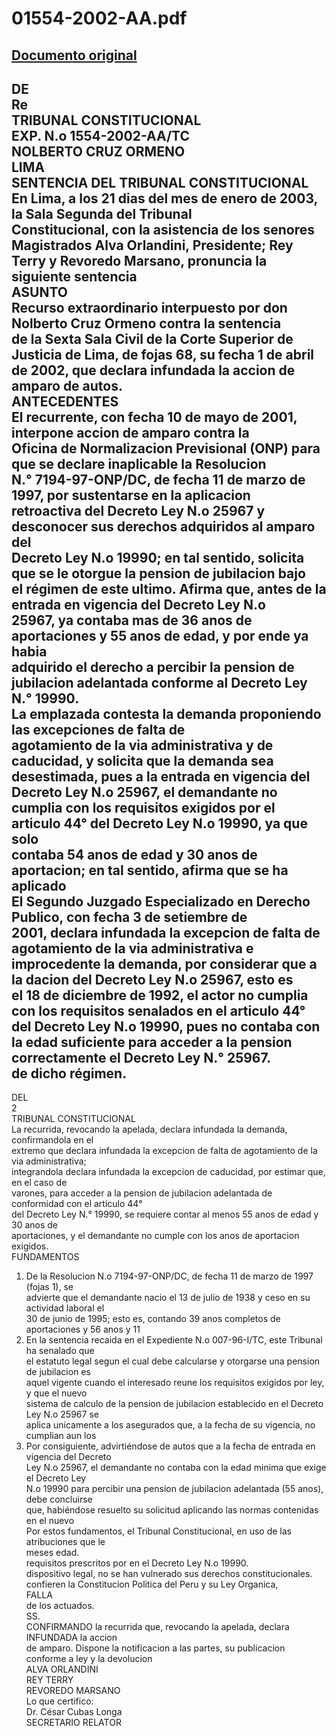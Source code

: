 
01554-2002-AA.pdf
=================
  
[Documento original](https://tc.gob.pe/jurisprudencia/2003/01554-2002-AA.pdf)  
---  
DE  
Re  
TRIBUNAL CONSTITUCIONAL  
EXP. N.o 1554-2002-AA/TC  
NOLBERTO CRUZ ORMENO  
LIMA  
SENTENCIA DEL TRIBUNAL CONSTITUCIONAL  
En Lima, a los 21 dias del mes de enero de 2003, la Sala Segunda del Tribunal  
Constitucional, con la asistencia de los senores Magistrados Alva Orlandini, Presidente; Rey  
Terry y Revoredo Marsano, pronuncia la siguiente sentencia  
ASUNTO  
Recurso extraordinario interpuesto por don Nolberto Cruz Ormeno contra la sentencia  
de la Sexta Sala Civil de la Corte Superior de Justicia de Lima, de fojas 68, su fecha 1 de abril  
de 2002, que declara infundada la accion de amparo de autos.  
ANTECEDENTES  
El recurrente, con fecha 10 de mayo de 2001, interpone accion de amparo contra la  
Oficina de Normalizacion Previsional (ONP) para que se declare inaplicable la Resolucion  
N.° 7194-97-ONP/DC, de fecha 11 de marzo de 1997, por sustentarse en la aplicacion  
retroactiva del Decreto Ley N.o 25967 y desconocer sus derechos adquiridos al amparo del  
Decreto Ley N.o 19990; en tal sentido, solicita que se le otorgue la pension de jubilacion bajo  
el régimen de este ultimo. Afirma que, antes de la entrada en vigencia del Decreto Ley N.o  
25967, ya contaba mas de 36 anos de aportaciones y 55 anos de edad, y por ende ya habia  
adquirido el derecho a percibir la pension de jubilacion adelantada conforme al Decreto Ley  
N.° 19990.  
La emplazada contesta la demanda proponiendo las excepciones de falta de  
agotamiento de la via administrativa y de caducidad, y solicita que la demanda sea  
desestimada, pues a la entrada en vigencia del Decreto Ley N.o 25967, el demandante no  
cumplia con los requisitos exigidos por el articulo 44° del Decreto Ley N.o 19990, ya que solo  
contaba 54 anos de edad y 30 anos de aportacion; en tal sentido, afirma que se ha aplicado  
El Segundo Juzgado Especializado en Derecho Publico, con fecha 3 de setiembre de  
2001, declara infundada la excepcion de falta de agotamiento de la via administrativa e  
improcedente la demanda, por considerar que a la dacion del Decreto Ley N.o 25967, esto es  
el 18 de diciembre de 1992, el actor no cumplia con los requisitos senalados en el articulo 44°  
del Decreto Ley N.o 19990, pues no contaba con la edad suficiente para acceder a la pension  
correctamente el Decreto Ley N.° 25967.  
de dicho régimen.  
-  
DEL  
2  
TRIBUNAL CONSTITUCIONAL  
La recurrida, revocando la apelada, declara infundada la demanda, confirmandola en el  
extremo que declara infundada la excepcion de falta de agotamiento de la via administrativa;  
integrandola declara infundada la excepcion de caducidad, por estimar que, en el caso de  
varones, para acceder a la pension de jubilacion adelantada de conformidad con el articulo 44°  
del Decreto Ley N.° 19990, se requiere contar al menos 55 anos de edad y 30 anos de  
aportaciones, y el demandante no cumple con los anos de aportacion exigidos.  
FUNDAMENTOS  
1. De la Resolucion N.o 7194-97-ONP/DC, de fecha 11 de marzo de 1997 (fojas 1), se  
advierte que el demandante nacio el 13 de julio de 1938 y ceso en su actividad laboral el  
30 de junio de 1995; esto es, contando 39 anos completos de aportaciones y 56 anos y 11  
2. En la sentencia recaida en el Expediente N.o 007-96-I/TC, este Tribunal ha senalado que  
el estatuto legal segun el cual debe calcularse y otorgarse una pension de jubilacion es  
aquel vigente cuando el interesado reune los requisitos exigidos por ley, y que el nuevo  
sistema de calculo de la pension de jubilacion establecido en el Decreto Ley N.o 25967 se  
aplica unicamente a los asegurados que, a la fecha de su vigencia, no cumplian aun los  
3. Por consiguiente, advirtiéndose de autos que a la fecha de entrada en vigencia del Decreto  
Ley N.o 25967, el demandante no contaba con la edad minima que exige el Decreto Ley  
N.o 19990 para percibir una pension de jubilacion adelantada (55 anos), debe concluirse  
que, habiéndose resuelto su solicitud aplicando las normas contenidas en el nuevo  
Por estos fundamentos, el Tribunal Constitucional, en uso de las atribuciones que le  
meses edad.  
requisitos prescritos por en el Decreto Ley N.o 19990.  
dispositivo legal, no se han vulnerado sus derechos constitucionales.  
confieren la Constitucion Politica del Peru y su Ley Organica,  
FALLA  
de los actuados.  
SS.  
CONFIRMANDO la recurrida que, revocando la apelada, declara INFUNDADA la accion  
de amparo. Dispone la notificacion a las partes, su publicacion conforme a ley y la devolucion  
ALVA ORLANDINI  
REY TERRY  
REVOREDO MARSANO  
Lo que certifico:  
Dr. César Cubas Longa  
SECRETARIO RELATOR